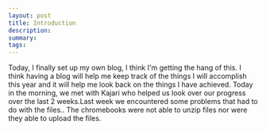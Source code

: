 ```yaml
---
layout: post
title: Introduction
description: 
summary: 
tags:
---
```



Today, I finally set up my own blog, I think I'm getting the hang of this. I think having a blog will help me keep track of the things I will accomplish this year and it will help me look back on the things I have achieved. Today in the morning, we met with Kajari who helped us look over our progress over the last 2 weeks.Last week we encountered some problems that had to do with the files.. The chromebooks were not able to unzip files nor were they able to upload the files.
